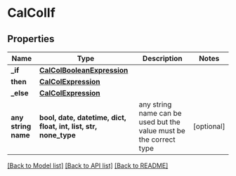 # CalColIf


## Properties
Name | Type | Description | Notes
------------ | ------------- | ------------- | -------------
**_if** | [**CalColBooleanExpression**](CalColBooleanExpression.md) |  | 
**then** | [**CalColExpression**](CalColExpression.md) |  | 
**_else** | [**CalColExpression**](CalColExpression.md) |  | 
**any string name** | **bool, date, datetime, dict, float, int, list, str, none_type** | any string name can be used but the value must be the correct type | [optional]

[[Back to Model list]](../README.md#documentation-for-models) [[Back to API list]](../README.md#documentation-for-api-endpoints) [[Back to README]](../README.md)


